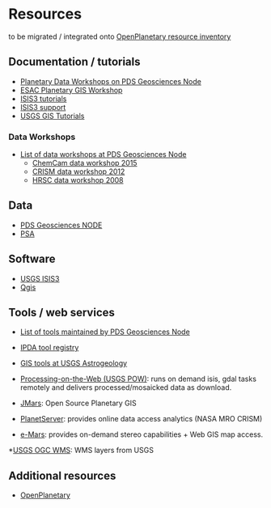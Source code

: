 # Resources

to be migrated / integrated onto [OpenPlanetary resource inventory](https://github.com/openplanetary/resources)

## Documentation / tutorials

* [Planetary Data Workshops on PDS Geosciences Node](http://pds-geosciences.wustl.edu/workshops/default.htm)
* [ESAC Planetary GIS Workshop](https://issues.cosmos.esa.int/psawiki/display/GISWS/ESAC+Planetary+GIS+Workshop+2015+Wiki)
* [ISIS3 tutorials](https://isis.astrogeology.usgs.gov/IsisWorkshop/index.php/IsisWorkshop)
* [ISIS3 support](https://isis.astrogeology.usgs.gov/fixit)
* [USGS GIS Tutorials](http://astrogeology.usgs.gov/facilities/mrctr/gis-tutorials)

### Data Workshops

* [List of data workshops at PDS Geosciences Node](http://geo.pds.nasa.gov/workshops/default.htm)
    * [ChemCam data workshop 2015](http://geo.pds.nasa.gov/workshops/ChemCam_Workshop_Mar15.htm)
    * [CRISM data workshop 2012](http://geo.pds.nasa.gov/workshops/CRISM_workshop_Mar12.htm)
    * [HRSC data workshop 2008](http://geo.pds.nasa.gov/workshops/MEX_WORKSHOP_MAY08.htm)

## Data

* [PDS Geosciences NODE](http://ode.rsl.wustl.edu)
* [PSA](http://www.rssd.esa.int/index.php?project=PSA)

## Software

* [USGS ISIS3](https://isis.astrogeology.usgs.gov/documents/InstallGuide/index.html)
* [Qgis](http://qgis.org/en/site/)

## Tools / web services

* [List of tools maintained by PDS Geosciences Node](http://pds-geosciences.wustl.edu/tools/)
* [IPDA tool registry](https://planetarydata.org/services/registry)
* [GIS tools at USGS Astrogeology](http://astrogeology.usgs.gov/facilities/mrctr/gis-tools)

* [Processing-on-the-Web (USGS POW)](http://astrocloud.wr.usgs.gov/index.php?view=pow): runs on demand isis, gdal tasks remotely and delivers processed/mosaicked data as download.

* [JMars](http://jmars.mars.asu.edu): Open Source Planetary GIS
* [PlanetServer](planetserver.eu): provides online data access analytics (NASA MRO CRISM)
* [e-Mars](http://e-mars.geologie-lyon.fr): provides on-demand stereo capabilities + Web GIS map access.

*[USGS OGC WMS](http://astrowebmaps.wr.usgs.gov/webmapatlas/Layers/maps.html): WMS layers from USGS

## Additional resources
* [OpenPlanetary](http://openplanetary.github.io/)
